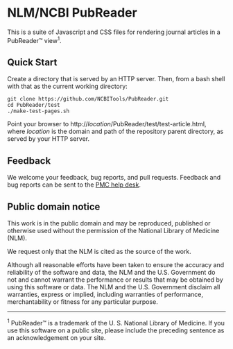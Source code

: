 ﻿# NLM/NCBI PubReader

This is a suite of Javascript and CSS files for rendering journal articles in a
PubReader™ view<sup>1</sup>.


## Quick Start

Create a directory that is served by an HTTP server.  Then, from a bash shell with
that as the current working directory:

    git clone https://github.com/NCBITools/PubReader.git
    cd PubReader/test
    ./make-test-pages.sh

Point your browser to http://<em>location</em>/PubReader/test/test-article.html,
where _location_ is the domain and path of the repository parent directory, as served
by your HTTP server.


## Feedback

We welcome your feedback, bug reports, and pull requests.  Feedback and bug reports
can be sent to the
<a href='http://www.ncbi.nlm.nih.gov/sites/ehelp?&Ncbi_App=pmc&Page=github.pubreader.readme'>PMC
help desk</a>.

## Public domain notice

This work is in the public domain and may be reproduced, published or
otherwise used without the permission of the National Library of Medicine (NLM).

We request only that the NLM is cited as the source of the work.

Although all reasonable efforts have been taken to ensure the accuracy and
reliability of the software and data, the NLM and the U.S. Government  do
not and cannot warrant the performance or results that may be obtained  by
using this software or data. The NLM and the U.S. Government disclaim all
warranties, express or implied, including warranties of performance,
merchantability or fitness for any particular purpose.

----

<sup>1</sup> PubReader™ is a trademark of the U. S. National Library of
Medicine. If you use this software on a public site, please include the
preceding sentence as an acknowledgement on your site.
